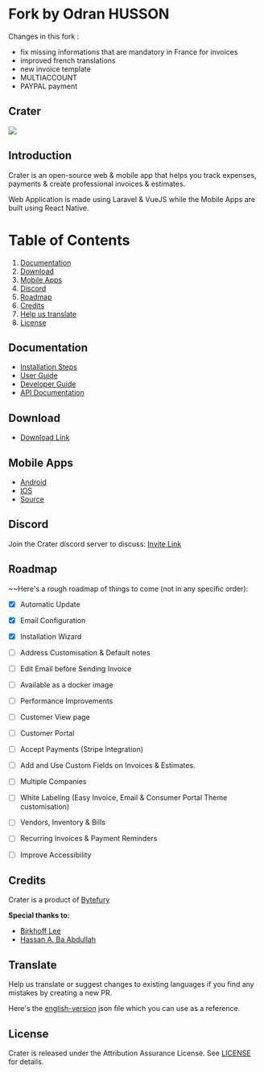 # Fork by Odran HUSSON

Changes in this fork :
 - fix missing informations that are mandatory in France for invoices 
 - improved french translations
 - new invoice template
 - MULTIACCOUNT
 - PAYPAL payment


## Crater

<img src="https://res.cloudinary.com/bytefury/image/upload/v1574149856/Crater/craterframe.png">

## Introduction

Crater is an open-source web & mobile app that helps you track expenses, payments & create professional invoices & estimates.

Web Application is made using Laravel & VueJS while the Mobile Apps are built using React Native.

# Table of Contents

1. [Documentation](#documentation)
2. [Download](#download)
3. [Mobile Apps](#mobile-apps)
4. [Discord](#discord)
5. [Roadmap](#roadmap)
6. [Credits](#credits)
7. [Help us translate](#translate)
8. [License](#license)

## Documentation

- [Installation Steps](https://docs.craterapp.com/installation.html)
- [User Guide](https://docs.craterapp.com/)
- [Developer Guide](https://docs.craterapp.com/developer-guide.html)
- [API Documentation](https://docs.craterapp.com/api-documentation.html)

## Download
- [Download Link](https://craterapp.com/downloads)

## Mobile Apps
- [Android](https://play.google.com/store/apps/details?id=com.craterapp.app)
- [IOS](https://apps.apple.com/app/id1489169767)
- [Source](https://github.com/bytefury/crater-mobile)

## Discord
Join the Crater discord server to discuss:
[Invite Link](https://discord.gg/nyTstm6)

## Roadmap

~~Here's a rough roadmap of things to come (not in any specific order):
-   [x] Automatic Update
-   [x] Email Configuration
-   [x] Installation Wizard
-   [ ] Address Customisation & Default notes
-   [ ] Edit Email before Sending Invoice
-   [ ] Available as a docker image
-   [ ] Performance Improvements
-   [ ] Customer View page
-   [ ] Customer Portal
-   [ ] Accept Payments (Stripe Integration)
-   [ ] Add and Use Custom Fields on Invoices & Estimates.
-   [ ] Multiple Companies
-   [ ] White Labeling (Easy Invoice, Email & Consumer Portal Theme customisation)
-   [ ] Vendors, Inventory & Bills
-   [ ] Recurring Invoices & Payment Reminders
-   [ ] Improve Accessibility


## Credits
Crater is a product of [Bytefury](https://bytefury.com)

**Special thanks to:**
* [Birkhoff Lee](https://github.com/BirkhoffLee)
* [Hassan A. Ba Abdullah](https://github.com/hsnapps)

## Translate
Help us translate or suggest changes to existing languages if you find any mistakes by creating a new PR. 

Here's the [english-version](https://github.com/bytefury/crater/blob/master/resources/assets/js/plugins/en.json) json file which you can use as a reference.

## License
Crater is released under the Attribution Assurance License.
See [LICENSE](LICENSE) for details.
